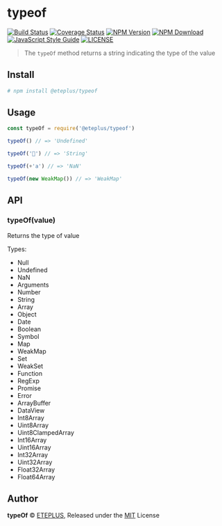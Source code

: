# typeof

[![Build Status](https://travis-ci.org/eteplus/typeof.svg?branch=master)](https://travis-ci.org/eteplus/typeof) [![Coverage Status](https://coveralls.io/repos/github/eteplus/typeof/badge.svg?branch=master)](https://coveralls.io/github/eteplus/typeof?branch=master) [![NPM Version](https://img.shields.io/npm/v/@eteplus/typeof.svg)](https://www.npmjs.com/package/@eteplus/typeof) [![NPM Download](https://img.shields.io/npm/dm/@eteplus/typeof.svg)](https://www.npmjs.com/package/@eteplus/typeof) [![JavaScript Style Guide](https://img.shields.io/badge/code_style-standard-brightgreen.svg)](https://standardjs.com) [![LICENSE](https://img.shields.io/npm/l/@eteplus/typeof.svg)](https://github.com/eteplus/typeof/blob/master/LICENSE)

> The `typeOf` method returns a string indicating the type of the value

## Install

```bash
# npm install @eteplus/typeof
```

## Usage

```js
const typeOf = require('@eteplus/typeof')

typeOf() // => 'Undefined'

typeOf('🌟') // => 'String'

typeOf(+'a') // => 'NaN'

typeOf(new WeakMap()) // => 'WeakMap'
```

## API

### typeOf(value)

Returns the type of value

Types:

  - Null
  - Undefined
  - NaN
  - Arguments
  - Number
  - String
  - Array
  - Object
  - Date
  - Boolean
  - Symbol
  - Map
  - WeakMap
  - Set
  - WeakSet
  - Function
  - RegExp
  - Promise
  - Error
  - ArrayBuffer
  - DataView
  - Int8Array
  - Uint8Array
  - Uint8ClampedArray
  - Int16Array
  - Uint16Array
  - Int32Array
  - Uint32Array
  - Float32Array
  - Float64Array

## Author

**typeOf** © [ETEPLUS](https://github.com/eteplus), Released under the [MIT](https://github.com/eteplus/typeof/blob/master/LICENSE) License

